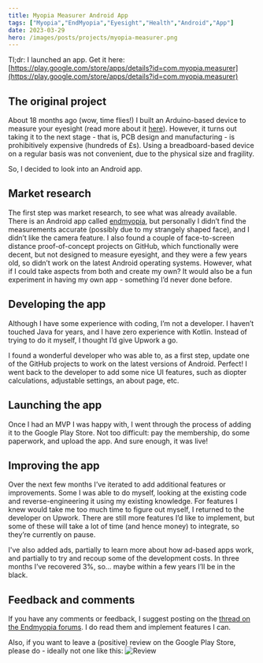 ```yaml
---
title: Myopia Measurer Android App
tags: ["Myopia","EndMyopia","Eyesight","Health","Android","App"]
date: 2023-03-29
hero: /images/posts/projects/myopia-measurer.png
---
```


Tl;dr: I launched an app. Get it here: [https://play.google.com/store/apps/details?id=com.myopia.measurer](https://play.google.com/store/apps/details?id=com.myopia.measurer)

## The original project

About 18 months ago (wow, time flies!) I built an Arduino-based device to measure your eyesight (read more about it [here](https://www.jamesgibbins.com/arduino-myopia-measurer/)). However, it turns out taking it to the next stage - that is, PCB design and manufacturing - is prohibitively expensive (hundreds of £s). Using a breadboard-based device on a regular basis was not convenient, due to the physical size and fragility.

So, I decided to look into an Android app.

## Market research

The first step was market research, to see what was already available. There is an Android app called [endmyopia](https://play.google.com/store/apps/details?id=org.endmyopia.calc), but personally I didn’t find the measurements accurate (possibly due to my strangely shaped face), and I didn’t like the camera feature. I also found a couple of face-to-screen distance proof-of-concept projects on GitHub, which functionally were decent, but not designed to measure eyesight, and they were a few years old, so didn’t work on the latest Android operating systems. However, what if I could take aspects from both and create my own? It would also be a fun experiment in having my own app - something I’d never done before.

## Developing the app

Although I have some experience with coding, I’m not a developer. I haven’t touched Java for years, and I have zero experience with Kotlin. Instead of trying to do it myself, I thought I’d give Upwork a go.

I found a wonderful developer who was able to, as a first step, update one of the GitHub projects to work on the latest versions of Android. Perfect! I went back to the developer to add some nice UI features, such as diopter calculations, adjustable settings, an about page, etc.

## Launching the app

Once I had an MVP I was happy with, I went through the process of adding it to the Google Play Store. Not too difficult: pay the membership, do some paperwork, and upload the app. And sure enough, it was live!

## Improving the app

Over the next few months I’ve iterated to add additional features or improvements. Some I was able to do myself, looking at the existing code and reverse-engineering it using my existing knowledge. For features I knew would take me too much time to figure out myself, I returned to the developer on Upwork. There are still more features I’d like to implement, but some of these will take a lot of time (and hence money) to integrate, so they’re currently on pause.

I've also added ads, partially to learn more about how ad-based apps work, and partially to try and recoup some of the development costs. In three months I’ve recovered 3%, so… maybe within a few years I’ll be in the black.

## Feedback and comments

If you have any comments or feedback, I suggest posting on the [thread on the Endmyopia forums](https://community.endmyopia.org/t/i-made-a-myopia-measurer-android-app/19311). I do read them and implement features I can.

Also, if you want to leave a (positive) review on the Google Play Store, please do - ideally not one like this:
![Review](/images/old/myopia-measurer-app-review.png)
